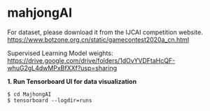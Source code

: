 # mahjongAI

For dataset, please download it from the IJCAI competition website.
https://www.botzone.org.cn/static/gamecontest2020a_cn.html

Supervised Learning Model weights:
https://drive.google.com/drive/folders/1dOvYVDFtaHcQF-whuG2gL4dwMPxBfXXf?usp=sharing

**1. Run Tensorboard UI for data visualization**

```shell
$ cd MajhongAI
$ tensorboard --logdir=runs
```
